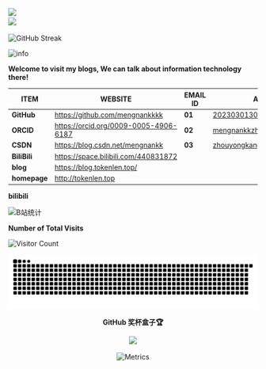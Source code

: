 <img src="https://readme-typing-svg.demolab.com?font=Fira+Code&pause=1000&width=435&lines=I'm mengnankkkk, welcome here!&#162;er=true&size=27" />



  <br>
  <!-- <img width="150" src="https://cdn.jsdelivr.net/gh/sun0225SUN/photos/images/202108300310676.png" /> -->
  <img src="https://github-readme-stats.vercel.app/api/top-langs/?username=mengnankkkk&langs_count=20&layout=donut-vertical&show_icons=true&count_private=True&hide=prs&text_color=fff&bg_color=000">
  <!-- <img width="150" src="https://cdn.jsdelivr.net/gh/sun0225SUN/photos/images/202108300312623.png" /> -->

</div>
<br>

![GitHub Streak](https://streak-stats.demolab.com/?user=mengnankkkk)

![info](https://github-profile-summary-cards.vercel.app/api/cards/profile-details?username=mengnankkkk&theme=github_dark)

**Welcome to visit my blogs, We can talk about information technology there!**

| ITEM         | WEBSITE                               | EMAIL ID | ADDRESS                      |
| ------------ | ------------------------------------- | -------- | ---------------------------- |
| **GitHub**   | https://github.com/mengnankkkk        | **01**   | 202303013032@stu.qlu.edu.cn  |
| **ORCID**    | https://orcid.org/0009-0005-4906-6187 | **02**   | mengnankkzhou@gmail.com      |
| **CSDN**     | https://blog.csdn.net/mengnankk       | **03**   | zhouyongkang0312@outlook.com |
| **BiliBili** | https://space.bilibili.com/440831872  |          |                              |
| **blog**     | https://blog.tokenlen.top/            |          |                              |
| **homepage** | http://tokenlen.top                   |          |                              |

**bilibili**

![B站统计](https://stats.justsong.cn/api/bilibili/?id=440831872&theme=dark)

**Number of Total Visits**

![Visitor Count](https://profile-counter.glitch.me/{mengnankkkk}/count.svg)

<div align="center">


 <img alt="github contribution grid snake animation" src="https://raw.githubusercontent.com/buptsdz/buptsdz/output/github-contribution-grid-snake.svg">

 **GitHub 奖杯盒子🏆**

  <div><img src="https://github-profile-trophy.vercel.app/?username=mengnankkkk&theme=gruvbox&row=1&column=7&no-frame=true&no-bg=true" /><br/></div>

![Metrics](https://metrics.lecoq.io/mengnankkkk?template=classic&lines=1&followup=1&habits=1&posts=1&leetcode=1&calendar=1&base=header%2C%20activity%2C%20community%2C%20repositories%2C%20metadata&base.indepth=false&base.hireable=false&base.skip=false&lines=false&lines.sections=base&lines.repositories.limit=4&lines.history.limit=1&lines.delay=0&habits=false&habits.from=200&habits.days=14&habits.facts=true&habits.charts=false&habits.charts.type=classic&habits.trim=false&habits.languages.limit=8&habits.languages.threshold=0%25&followup=false&followup.sections=repositories&followup.indepth=true&followup.archived=true&calendar=false&calendar.limit=1&posts=false&posts.user=.user.login&posts.descriptions=false&posts.covers=false&posts.limit=4&leetcode=false&leetcode.user=.user.login&leetcode.sections=solved&leetcode.limit.skills=10&leetcode.limit.recent=2&config.timezone=Asia%2FShanghai)




